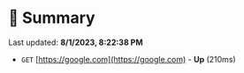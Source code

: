 # 📖 Summary
Last updated: **8/1/2023, 8:22:38 PM**

- `GET` [https://google.com](https://google.com) - **Up** (210ms)
